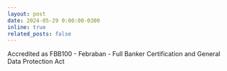 ```yaml
---
layout: post
date: 2024-05-29 0:00:00-0300
inline: true
related_posts: false
---
```


Accredited as FBB100 - Febraban - Full Banker Certification and General Data Protection Act


